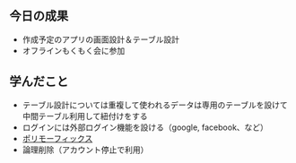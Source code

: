 ## 今日の成果

- 作成予定のアプリの画面設計＆テーブル設計
- オフラインもくもく会に参加

## 学んだこと

- テーブル設計については重複して使われるデータは専用のテーブルを設けて中間テーブル利用して紐付けをする
- ログインには外部ログイン機能を設ける（google, facebook、など）
- [ポリモーフィックス](https://railsguides.jp/association_basics.html#%E3%83%9D%E3%83%AA%E3%83%A2%E3%83%BC%E3%83%95%E3%82%A3%E3%83%83%E3%82%AF%E9%96%A2%E9%80%A3%E4%BB%98%E3%81%91.png)
- 論理削除（アカウント停止で利用）

